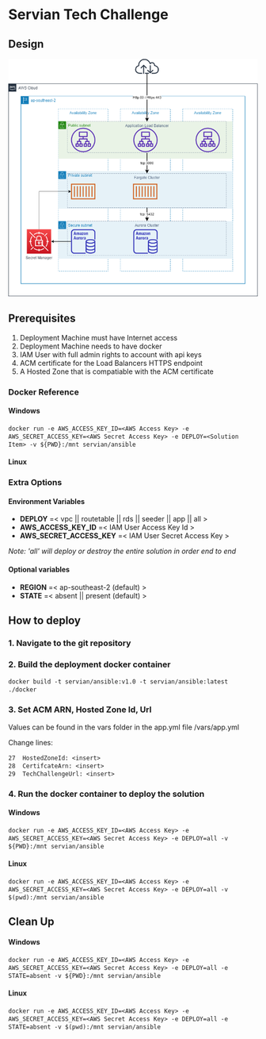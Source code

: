 # Servian Tech Challenge

## Design
![title](design/TechChallenge.png)
## Prerequisites

1. Deployment Machine must have Internet access
2. Deployment Machine needs to have docker
3. IAM User with full admin rights to account with api keys
4. ACM certificate for the Load Balancers HTTPS endpoint
5. A Hosted Zone that is compatiable with the ACM certificate

### Docker Reference
#### Windows
```
docker run -e AWS_ACCESS_KEY_ID=<AWS Access Key> -e AWS_SECRET_ACCESS_KEY=<AWS Secret Access Key> -e DEPLOY=<Solution Item> -v ${PWD}:/mnt servian/ansible
```
#### Linux
### Extra Options
#### Environment Variables
* **DEPLOY** =< vpc || routetable || rds || seeder || app || all > 
* **AWS_ACCESS_KEY_ID** =< IAM User Access Key Id >
* **AWS_SECRET_ACCESS_KEY** =< IAM User Secret Access Key >

*Note: 'all' will deploy or destroy the entire solution in order end to end*

#### Optional variables
* **REGION** =< ap-southeast-2 (default) >
* **STATE** =< absent || present (default) >


## How to deploy

### 1. Navigate to the git repository
### 2. Build the deployment docker container
```
docker build -t servian/ansible:v1.0 -t servian/ansible:latest ./docker
```
### 3. Set ACM ARN, Hosted Zone Id, Url
Values can be found in the vars folder in the app.yml file
<repo>/vars/app.yml

Change lines:
```
27  HostedZoneId: <insert>
28  CertifcateArn: <insert>
29  TechChallengeUrl: <insert>
```

### 4. Run the docker container to deploy the solution
#### Windows
```
docker run -e AWS_ACCESS_KEY_ID=<AWS Access Key> -e AWS_SECRET_ACCESS_KEY=<AWS Secret Access Key> -e DEPLOY=all -v ${PWD}:/mnt servian/ansible
```
#### Linux
```
docker run -e AWS_ACCESS_KEY_ID=<AWS Access Key> -e AWS_SECRET_ACCESS_KEY=<AWS Secret Access Key> -e DEPLOY=all -v $(pwd):/mnt servian/ansible
```

## Clean Up
#### Windows
```
docker run -e AWS_ACCESS_KEY_ID=<AWS Access Key> -e AWS_SECRET_ACCESS_KEY=<AWS Secret Access Key> -e DEPLOY=all -e STATE=absent -v ${PWD}:/mnt servian/ansible
```
#### Linux
```
docker run -e AWS_ACCESS_KEY_ID=<AWS Access Key> -e AWS_SECRET_ACCESS_KEY=<AWS Secret Access Key> -e DEPLOY=all -e STATE=absent -v $(pwd):/mnt servian/ansible

